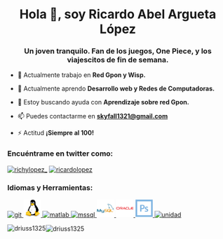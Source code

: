 <h1 align="center">Hola 👋, soy Ricardo Abel Argueta López</h1>
<h3 align="center">Un joven tranquilo. Fan de los juegos, One Piece, y los viajescitos de fin de semana.</h3>

- 🔭 Actualmente trabajo en **Red Gpon y Wisp.**

- 🌱 Actualmente aprendo **Desarrollo web y Redes de Computadoras.**

- 🤝 Estoy buscando ayuda con **Aprendizaje sobre red Gpon.**

- 📫 Puedes contactarme en **skyfall1321@gmail.com**

- ⚡ Actitud **¡Siempre al 100!**

<h3 align="left">Encuéntrame en twitter como:</h3>
<p align="izquierda">
<a href="https://twitter.com/richylopez_" target="blank"><img align="center" src="https://raw.githubusercontent.com/rahuldkjain/github-profile-readme-generator /master/src/images/icons/Social/twitter.svg" alt="richylopez_" height="30" width="40" /></a>
<a href="https://www.youtube.com /c/ricardolopez" target="blank"><img align="center" src="https://raw.githubusercontent.com/rahuldkjain/github-profile-readme-generator/master/src/images/icons/Social /youtube.svg" alt="ricardolopez" height="30" width="40" /></a>
</p>

<h3 align="left">Idiomas y Herramientas:</h3>
<p align="left"> <a href="https://git-scm.com/" target="_blank" rel="noreferrer"> <img src="https://www.vectorlogo.zone/ logos/git-scm/git-scm-icon.svg" alt="git" width="40" height="40"/> </a> <a href="https://www.linux.org/ " target="_blank" rel="noreferrer"> <img src="https://raw.githubusercontent.com/devicons/devicon/master/icons/linux/linux-original.svg" alt="linux" width= "40" height="40"/> </a> <a href="https://www.mathworks.com/" target="_blank" rel="noreferrer"> <img src="https:// subir.wikimedia.org/wikipedia/commons/2/21/Matlab_Logo.png" alt="matlab" width="40" height="40"/> </a> <a href="https://www.microsoft.com/ en-us/sql-server" target="_blank" rel="noreferrer"> <img src="https://www.svgrepo.com/show/303229/microsoft-sql-server-logo.svg" alt= "mssql" width="40" height="40"/> </a> <a href="https://www.mysql.com/" target="_blank" rel="noreferrer"> <img src= "https://raw.githubusercontent.com/devicons/devicon/master/icons/mysql/mysql-original-wordmark.svg" alt="mysql" width="40" height="40"/> </a> <a href="https://www.oracle.com/" target="_blank" rel="noreferrer"> <img src="https://raw.githubusercontent.com/devicons/devicon/master/icons/oracle/oracle-original.svg" alt=" oracle" width="40" height="40"/> </a> <a href="https://www.photoshop.com/en" target="_blank" rel="noreferrer"> <img src= "https://raw.githubusercontent.com/devicons/devicon/master/icons/photoshop/photoshop-line.svg" alt="photoshop" width="40" height="40"/> </a> <a href="https://unity.com/" target="_blank" rel="noreferrer"> <img src="https://www.vectorlogo.zone/logos/unity3d/unity3d-icon.svg" alt= "unidad" ancho="40" altura="40"/> </a> </p>

<p><img align="left" src="https://github-readme-stats.vercel.app/api/top-langs?username=driuss1325&show_icons=true&locale=en&layout=compact" alt="driuss1325" /> </p>

<p> <img align="center" src="https://github-readme-stats.vercel.app/api?username=driuss1325&show_icons=true&locale=en" alt="driuss1325" /> </p>
